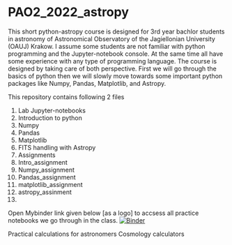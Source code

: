 # PAO2_2022_astropy
This short python-astropy course is designed for 3rd year bachlor students in astronomy of Astronomical Observatory of the Jagiellonian University (OAUJ) Krakow. I assume some students are not familiar with python programming and the Jupyter-notebook console. At the same time all have some experience with any type of programming language. The course is designed by taking care of both perspective. First we will go through the basics of python then we will slowly move towards some important python packages like  Numpy, Pandas, Matplotlib, and Astropy.

This repository contains following 2 files

1. Lab Jupyter-notebooks
  2. Introduction to python
  3. Numpy
  4. Pandas
  5. Matplotlib
  6. FITS handling with Astropy
2. Assignments
  4. Intro_assignment
  5. Numpy_assignment
  6. Pandas_assignment
  7. matplotlib_assignment
  8. astropy_assinment
3. 


Open Mybinder link given below [as a logo] to accsess all practice notebooks we go through in the class.
[![Binder](https://mybinder.org/badge_logo.svg)](https://mybinder.org/v2/gh/sagar-sethi/PAO2_2022_astropy/main?labpath=Introduction.ipynb)


Practical calculations for astronomers
Cosmology calculators
